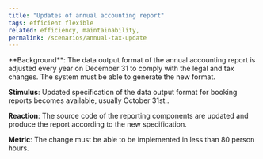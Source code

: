 ```yaml
---
title: "Updates of annual accounting report"
tags: efficient flexible
related: efficiency, maintainability,
permalink: /scenarios/annual-tax-update
---
```


<div class="arc42-help" markdown="1">
**Background**: The data output format of the annual accounting report is adjusted every year on December 31 to comply with the legal and tax changes. The system must be able to generate the new format.

**Stimulus**: Updated specification of the data output format for booking reports becomes available, usually October 31st..

**Reaction**: The source code of the reporting components are updated and produce the report according to the new specification.

**Metric**: The change must be able to be implemented in less than 80 person hours.


</div><br>





